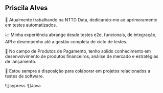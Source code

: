## Priscila Alves

🔭 Atualmente trabalhando na NTTD Data, dedicando-me ao aprimoramento em testes automatizados.

📈 Minha experiência abrange desde testes e2e, funcionais, de integração, API e desempenho até a gestão completa de ciclo de testes.

💼 No campo de Produtos de Pagamento, tenho sólido conhecimento em desenvolvimento de produtos financeiros, análise de mercado e estratégias de lançamento.

👥 Estou sempre à disposição para colaborar em projetos relacionados a testes de software.


![]cypress ![]Java
